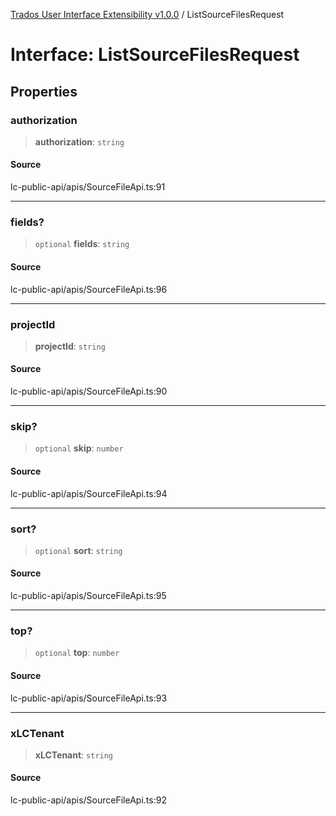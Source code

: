 [Trados User Interface Extensibility v1.0.0](../wiki/globals) / ListSourceFilesRequest

# Interface: ListSourceFilesRequest

## Properties

### authorization

> **authorization**: `string`

#### Source

lc-public-api/apis/SourceFileApi.ts:91

***

### fields?

> `optional` **fields**: `string`

#### Source

lc-public-api/apis/SourceFileApi.ts:96

***

### projectId

> **projectId**: `string`

#### Source

lc-public-api/apis/SourceFileApi.ts:90

***

### skip?

> `optional` **skip**: `number`

#### Source

lc-public-api/apis/SourceFileApi.ts:94

***

### sort?

> `optional` **sort**: `string`

#### Source

lc-public-api/apis/SourceFileApi.ts:95

***

### top?

> `optional` **top**: `number`

#### Source

lc-public-api/apis/SourceFileApi.ts:93

***

### xLCTenant

> **xLCTenant**: `string`

#### Source

lc-public-api/apis/SourceFileApi.ts:92
